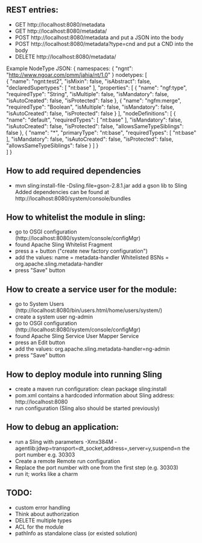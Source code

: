 ## REST entries:
- GET http://localhost:8080/metadata
- GET http://localhost:8080/metadata/<name of the type>
- POST http://localhost:8080/metadata 
  and put a JSON into the body
- POST http://localhost:8080/metadata?type=cnd 
  and put a CND into the body
- DELETE http://localhost:8080/metadata/<name of the type>

Example NodeType JSON:
{
    namespaces: {
        "ngnt": "http://www.ngoar.com/pmm/jahia/nt/1.0"
    }
    nodetypes: [	
        {
            "name": "ngnt:test2",
            "isMixin": false,
            "isAbstract": false,
            "declaredSupertypes": [
                "nt:base"
            ],
            "properties": [
                {
                    "name": "ngf:type",
                    "requiredType": "String",
                    "isMultiple": false,
                    "isMandatory": false,
                    "isAutoCreated": false,
                    "isProtected": false
                },
                {
                    "name": "ngfm:merge",
                    "requiredType": "Boolean",
                    "isMultiple": false,
                    "isMandatory": false,
                    "isAutoCreated": false,
                    "isProtected": false
                }
            ],
            "nodeDefinitions": [
                {
                    "name": "default",
                    "requiredTypes": [
                      "nt:base"
                    ],
                    "isMandatory": false,
                    "isAutoCreated": false,
                    "isProtected": false,
                    "allowsSameTypeSiblings": false
                },
                {
                    "name": "*",
                    "primaryType": "nt:base",
                    "requiredTypes": [
                      "nt:base"
                    ],
                    "isMandatory": false,
                    "isAutoCreated": false,
                    "isProtected": false,
                    "allowsSameTypeSiblings": false
                }
            ]
        }	
    ]
}

## How to add required dependencies
- mvn sling:install-file -Dsling.file=gson-2.8.1.jar
  add a gson lib to Sling 
Added dependencies can be found at http://localhost:8080/system/console/bundles 

## How to whitelist the module in sling:
 - go to OSGI configuration (http://localhost:8080/system/console/configMgr)
 - found Apache Sling Whitelist Fragment
 - press a + button ("create new factory configuration")
 - add the values:
  name = metadata-handler
  Whitelisted BSNs = org.apache.sling.metadata-handler
- press "Save" button  
  
## How to create a service user for the module:
 - go to System Users (http://localhost:8080/bin/users.html/home/users/system/)
 - create a system user ng-admin
 - go to OSGI configuration (http://localhost:8080/system/console/configMgr)
 - found Apache Sling Service User Mapper Service
 - press an Edit button
 - add the values:
  org.apache.sling.metadata-handler=ng-admin
- press "Save" button  
  
## How to deploy module into running Sling
- create a maven run configuration:
 clean package sling:install
- pom.xml contains a hardcoded information about Sling address:
 <obr>http://localhost:8080</obr>
- run configuration (Sling also should be started previously)

## How to debug an application:
- run a Sling with parameters
 -Xmx384M -agentlib:jdwp=transport=dt_socket,address=<port number>,server=y,suspend=n
 the port number e.g. 30303 
- Create a remote Remote run configuration
- Replace the port number with one from the first step (e.g. 30303)
- run it; works like a charm  

## TODO:
- custom error handling
- Think about authorization
- DELETE multiple types
- ACL for the module
- pathInfo as standalone class (or existed solution)
 